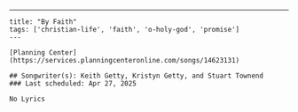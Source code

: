 ---
    title: "By Faith"
    tags: ['christian-life', 'faith', 'o-holy-god', 'promise']
    ---

    [Planning Center](https://services.planningcenteronline.com/songs/14623131)

    ## Songwriter(s): Keith Getty, Kristyn Getty, and Stuart Townend
    ### Last scheduled: Apr 27, 2025          

    No Lyrics
    
